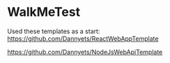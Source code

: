 # WalkMeTest

Used these templates as a start:
https://github.com/Dannyets/ReactWebAppTemplate

https://github.com/Dannyets/NodeJsWebApiTemplate
